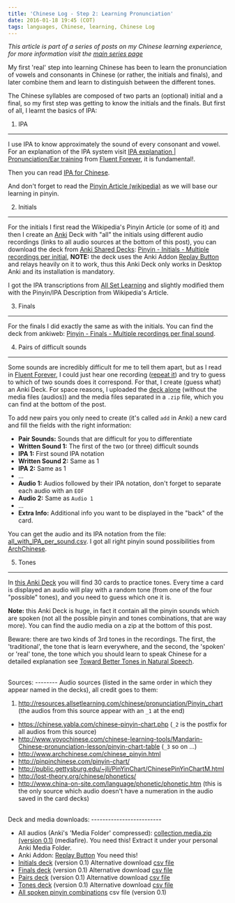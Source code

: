 ```yaml
---
title: 'Chinese Log - Step 2: Learning Pronunciation'
date: 2016-01-18 19:45 (COT)
tags: languages, Chinese, learning, Chinese Log
---
```


_This article is part of a series of posts on my Chinese learning experience,_ _for more
information visit the [main series page](/blog/posts/2016/01/en/my-chinese-learning-log/)_

My first 'real' step into learning Chinese has been to learn the pronunciation of vowels
and consonants in Chinese (or rather, the initials and finals), and later combine them and
learn to distinguish between the different tones.

The Chinese syllables are composed of two parts an (optional) initial and a final, so my
first step was getting to know the initials and the finals. But first of all, I learnt the
basics of IPA:

1. IPA
------
I use IPA to know approximately the sound of every consonant and vowel. For an explanation
of the IPA system visit [IPA explanation | Pronunciation/Ear training](https://fluent-forever.com/chapter3/)
from [Fluent Forever](https://fluent-forever.com), it is fundamental!.

Then you can read [IPA for Chinese](https://en.wikipedia.org/wiki/Help:IPA_for_Mandarin).

And don't forget to read the [Pinyin Article (wikipedia)](https://en.wikipedia.org/wiki/Pinyin)
as we will base our learning in pinyin.

2. Initials
-----------
For the initials I first read the Wikipedia's Pinyin Article (or some of it) and then I
create an [Anki](http://ankisrs.net/) Deck with "all" the initials using different audio
recordings (links to all audio sources at the bottom of this post), you can download the
deck from [Anki Shared Decks](https://ankiweb.net/shared/decks/):
[Pinyin - Initials - Multiple recordings per initial](https://ankiweb.net/shared/info/2069190049),
**NOTE:** the deck uses the Anki Addon [Replay Button](https://ankiweb.net/shared/info/498789867)
and relays heavily on it to work, thus this Anki Deck only works in Desktop Anki and its
installation is mandatory.

I got the IPA transcriptions from [All Set Learning](http://resources.allsetlearning.com/chinese/pronunciation/Pinyin_chart)
and slightly modified them with the Pinyin/IPA Description from Wikipedia's Article.

3. Finals
---------
For the finals I did exactly the same as with the initials. You can find the deck from
ankiweb: [Pinyin - Finals - Multiple recordings per final sound](https://ankiweb.net/shared/info/509132394).

4. Pairs of difficult sounds
----------------------------
Some sounds are incredibly difficult for me to tell them apart, but as I read in
[Fluent Forever](https://fluent-forever.com/gallery/ear-training-flashcards/),
I could just hear one recording ([repeat it](http://www.sciencealert.com/here-are-4-key-strategies-for-remembering-everything-you-learn))
and try to guess to which of two sounds does it correspond. For that, I create (guess
what) an Anki Deck. For space reasons, I uploaded the [deck alone](/blog/data/pinyin/Pinyin__Pairs-v0.1.apkg)
(without the media files (audios)) and the media files separated in a `.zip` file, which
you can find at the bottom of the post.

To add new pairs you only need to create (it's called `add` in Anki) a new card and fill
the fields with the right information:

* __Pair Sounds:__ Sounds that are difficult for you to differentiate
* __Written Sound 1:__ The first of the two (or three) difficult sounds
* __IPA 1:__ First sound IPA notation
* __Written Sound 2:__ Same as 1
* __IPA 2:__ Same as 1
* ...
* __Audio 1:__ Audios followed by their IPA notation, don't forget to separate each audio
  with an `EOF`
* __Audio 2:__ Same as `Audio 1`
* ...
* __Extra Info:__ Additional info you want to be displayed in the "back" of the card.

You can get the audio and its IPA notation from the file:
[all_with_IPA_per_sound.csv](/blog/data/pinyin/all_with_IPA_per_sound-v0.1.csv).
I got all right pinyin sound possibilities from
[ArchChinese](http://www.archchinese.com/chinese_pinyin.html).

5. Tones
--------
In [this Anki Deck](/blog/data/pinyin/Pinyin__Tones-v0.1.apkg) you will find 30 cards to
practice tones. Every time a card is displayed an audio will play with a random tone (from
one of the four "possible" tones), and you need to guess which one it is.

**Note:** this Anki Deck is huge, in fact it contain all the pinyin sounds which are
spoken (not all the possible pinyin and tones combinations, that are way more). You can
find the audio media on a zip at the bottom of this post.

Beware: there are two kinds of 3rd tones in the recordings. The first, the 'traditional',
the tone that is learn everywhere, and the second, the 'spoken' or 'real' tone, the tone
which you should learn to speak Chinese for a detailed explanation see
[Toward Better Tones in Natural Speech](http://www.sinosplice.com/life/archives/2008/12/10/toward-better-tones-in-natural-speech).

</br>
Sources:
--------
Audio sources (listed in the same order in which they appear named in the decks), all
credit goes to them:

1. http://resources.allsetlearning.com/chinese/pronunciation/Pinyin_chart (the audios from
   this source appear with an `_1` at the end)
*  https://chinese.yabla.com/chinese-pinyin-chart.php (`_2` is the postfix for all audios
   from this source)
*  http://www.yoyochinese.com/chinese-learning-tools/Mandarin-Chinese-pronunciation-lesson/pinyin-chart-table
   (`_3` so on ...)
*  http://www.archchinese.com/chinese_pinyin.html
*  http://pinpinchinese.com/pinyin-chart/
*  http://public.gettysburg.edu/~jli/PinYinChart/ChinesePinYinChartM.html
*  http://lost-theory.org/chinese/phonetics/
*  http://www.china-on-site.com/language/phonetic/phonetic.htm (this is the only source
   which audio doesn't have a numeration in the audio saved in the card decks)

</br>
Deck and media downloads:
-------------------------

- All audios (Anki's 'Media Folder' compressed):
  [collection.media.zip (version 0.1)](https://www.mediafire.com/?vpbv0m0me7b81zg) (mediafire).
  You need this! Extract it under your personal Anki Media Folder.
- Anki Addon: [Replay Button](https://ankiweb.net/shared/info/498789867) You need this!
- [Initials deck](/blog/data/pinyin/Pinyin__Initials-v0.1.apkg) (version 0.1)
  Alternative download [csv file](/blog/data/pinyin/initials-v0.1.csv)
- [Finals deck](/blog/data/pinyin/Pinyin__Finals-v0.1.apkg) (version 0.1)
  Alternative download [csv file](/blog/data/pinyin/finals-v0.1.csv)
- [Pairs deck](/blog/data/pinyin/Pinyin__Pairs-v0.1.apkg) (version 0.1)
  Alternative download [csv file](/blog/data/pinyin/pairs-v0.1.csv)
- [Tones deck](/blog/data/pinyin/Pinyin__Tones-v0.1.apkg) (version 0.1)
  Alternative download [csv file](/blog/data/pinyin/tones-v0.1.csv)
- [All spoken pinyin combinations](/blog/data/pinyin/all_with_IPA_per_sound-v0.1.csv) csv file (version 0.1)

[//]: # ( vim:set ts=2 sw=2 tw=90 et : cc=92: )
